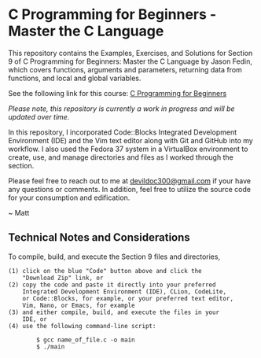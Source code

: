 # C Programming for Beginners - Master the C Language

This repository contains the Examples, Exercises, and Solutions
for Section 9 of C Programming for Beginners: Master the C
Language by Jason Fedin, which covers functions, arguments and
parameters, returning data from functions, and local and
global variables.

See the following link for this course: <a href="https://www.udemy.com/course/c-programming-for-beginners" title="C Programming" target="_blank">C Programming for Beginners</a>

<i>Please note, this repository is currently a work in progress 
and will be updated over time.</i>

In this repository, I incorporated Code::Blocks Integrated 
Development Environment (IDE) and the Vim text editor along
with Git and GitHub into my workflow. I also used the Fedora
37 system in a VirtualBox environment to create, use, and
manage directories and files as I worked through the section.

Please feel free to reach out to me at devildoc300@gmail.com
if your have any questions or comments. In addition, feel
free to utilize the source code for your consumption and
edification. 

~ Matt

Technical Notes and Considerations
------------------------------------------------------------------------

To compile, build, and execute the Section 9 files and directories,

    (1) click on the blue "Code" button above and click the
        "Download Zip" link, or
    (2) copy the code and paste it directly into your preferred
        Integrated Development Environment (IDE), CLion, CodeLite,
        or Code::Blocks, for example, or your preferred text editor,
        Vim, Nano, or Emacs, for example
    (3) and either compile, build, and execute the files in your 
        IDE, or
    (4) use the following command-line script:
    
            $ gcc name_of_file.c -o main
            $ ./main



